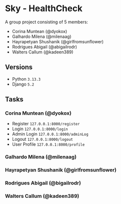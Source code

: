 
# Sky - HealthCheck
A group project consisting of 5 members:
- Corina Muntean (@dyokox)
- Galhardo Milena (@milenaag)
- Hayrapetyan Shushanik (@girlfromsunflower)
- Rodrigues Abigail (@abigailrodr)
- Walters Callum (@kadeen389)

## Versions

- Python `3.13.3`
- Django `5.2`

## Tasks
### Corina Muntean (@dyokox)
- Register `127.0.0.1:8000/register`
- Login `127.0.0.1:8000/login`
- Admin Login `127.0.0.1:8000/adminLog`
- Logout `127.0.0.1:8000/logout`
- User Profile `127.0.0.1:8000/profile`

### Galhardo Milena (@milenaag)
### Hayrapetyan Shushanik (@girlfromsunflower)
### Rodrigues Abigail (@bigailrodr)
### Walters Callum (@kadeen389)

